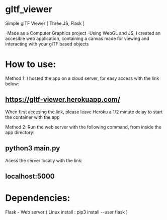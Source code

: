 # gltf_viewer
Simple glTF Viewer [ Three.JS, Flask ]

-Made as a Computer Graphics project
-Using WebGL and JS, I created an accesible web application, containing
a canvas made for viewing and interacting with your glTF based objects


# How to use:
Method 1:
I hosted the app on a cloud server, for easy access with the link below:
## https://gltf-viewer.herokuapp.com/
When first accesing the link, please leave Heroku a 1/2 minute delay to 
start the container with the app

Method 2:
Run the web server with the following command, from inside the app directory:
## python3 main.py
Acess the server locally with the link:
## localhost:5000


# Dependencies:
Flask - Web server
( Linux install : pip3 install --user flask )

